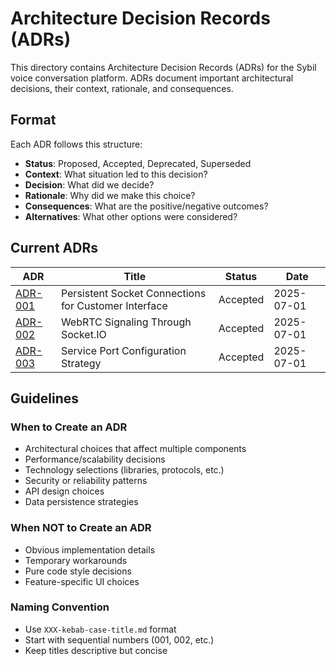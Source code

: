 # Architecture Decision Records (ADRs)

This directory contains Architecture Decision Records (ADRs) for the Sybil voice conversation platform. ADRs document important architectural decisions, their context, rationale, and consequences.

## Format

Each ADR follows this structure:

- **Status**: Proposed, Accepted, Deprecated, Superseded
- **Context**: What situation led to this decision?
- **Decision**: What did we decide?
- **Rationale**: Why did we make this choice?
- **Consequences**: What are the positive/negative outcomes?
- **Alternatives**: What other options were considered?

## Current ADRs

| ADR | Title | Status | Date |
|-----|-------|--------|------|
| [ADR-001](./001-persistent-socket-connections.md) | Persistent Socket Connections for Customer Interface | Accepted | 2025-07-01 |
| [ADR-002](./002-webrtc-signaling-architecture.md) | WebRTC Signaling Through Socket.IO | Accepted | 2025-07-01 |
| [ADR-003](./003-port-configuration-strategy.md) | Service Port Configuration Strategy | Accepted | 2025-07-01 |

## Guidelines

### When to Create an ADR

- Architectural choices that affect multiple components
- Performance/scalability decisions
- Technology selections (libraries, protocols, etc.)
- Security or reliability patterns
- API design choices
- Data persistence strategies

### When NOT to Create an ADR

- Obvious implementation details
- Temporary workarounds
- Pure code style decisions
- Feature-specific UI choices

### Naming Convention

- Use `XXX-kebab-case-title.md` format
- Start with sequential numbers (001, 002, etc.)
- Keep titles descriptive but concise
